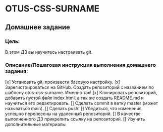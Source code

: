 # OTUS-CSS-SURNAME
## Домашнее задание

### Цель:
В этом ДЗ вы научитесь настраивать git.


### Описание/Пошаговая инструкция выполнения домашнего задания:


[x] Установить git, произвести базовую настройку.
[x] Зарегистрироваться на GitHub. Создать репозиторий c названием по шаблону otus-css-surname. Именно так!
[x] Клонировать репозиторий, добавить пустой файл index.html, а так же создать README.md и научиться его редактировать.
[] Сделать commit в ветку master (может называться main).
[] Сделать push.
[] Убедиться, что изменения успешно перенесены на удаленный репозиторий.
[] В качестве выполненного ДЗ прикрепить ссылку на репозиторий.
[] Изучить дополнительные материалы

